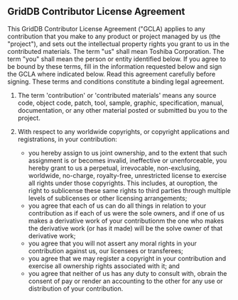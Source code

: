 ## GridDB Contributor License Agreement

This GridDB Contributor License Agreement ("GCLA) applies to any contribution that you make to any product or project managed by us (the "project"), and sets out the intellectual property rights you grant to us in the contributed materials. The term "us" shall mean Toshiba Corporation. The term "you" shall mean the person or entity identified below. If you agree to be bound by these terms, fill in the information requested below and sign the GCLA where indicated below. Read this agreement carefully before signing. These terms and conditions constitute a binding legal agreement.

1. The term 'contribution' or 'contributed materials' means any source code, object code, patch, tool, sample, graphic, specification, manual, documentation, or any other material posted or submitted bu you to the project.

2. With respect to any worldwide copyrights, or copyright applications and registrations, in your contribution:
   - you hereby assign to us joint ownership, and to the extent that such assignment is or becomes invalid, ineffective or unenforceable, you hereby grant to us a perpetual, irrevocable, non-exclusing, worldwide, no-charge, royalty-free, unrestricted license to exercise all rights under those copyrights. This includes, at ouroption, the right to sublicense these same rights to third parties through multiple levels of sublicenses or other licensing arrangements;
   - you agree that each of us can do all things in relation to your contribution as if each of us were the sole owners, and if one of us makes a derivative work of your contributionm the one who makes the derivative work (or has it made) will be the solve owner of that derivative work;
   - you agree that you will not assert any moral rights in your contribution against us, our licensees or transferees;
   - you agree that we may register a copyright in your contribution and exercise all ownership rights associated with it; and
   - you agree that neither of us has any duty to consult with, obrain the consent of pay or render an accounting to the other for any use or distribution of your contribution.
